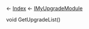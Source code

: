 ← [Index](Api-Index) ← [IMyUpgradeModule](Sandbox.ModAPI.Ingame.IMyUpgradeModule)

void GetUpgradeList()